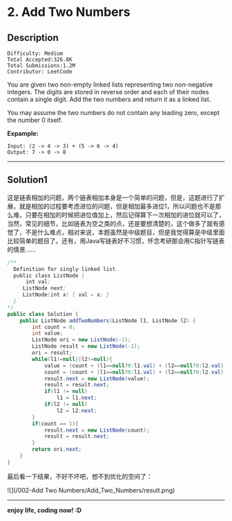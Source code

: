# 2. Add Two Numbers

## Description

```
Difficulty: Medium
Total Accepted:326.8K
Total Submissions:1.2M
Contributor: LeetCode
```

You are given two non-empty linked lists representing two non-negative integers. The digits are stored in reverse order and each of their nodes contain a single digit. Add the two numbers and return it as a linked list.

You may assume the two numbers do not contain any leading zero, except the number 0 itself.

**Expample:**

```
Input: (2 -> 4 -> 3) + (5 -> 6 -> 4)
Output: 7 -> 0 -> 8
```

***

## Solution1
  这是链表相加的问题，两个链表相加本身是一个简单的问题，但是，这题进行了扩展，就是相加的过程要考虑进位的问题，但是相加最多进位1，所以问题也不是那么难，只要在相加的时候把进位值加上，然后记得算下一次相加的进位就可以了，当然，常见的细节，比如链表为空之类的点，还是要想清楚的，这个做多了就有感觉了，不是什么难点，相对来说，本题虽然是中级题目，但是我觉得算是中级里面比较简单的题目了。还有，用Java写链表好不习惯，怀念考研那会用C指针写链表的情景......

```java
/**
  Definition for singly-linked list.
  public class ListNode {
      int val;
     ListNode next;
     ListNode(int x) { val = x; }
  }
*/
public class Solution {
    public ListNode addTwoNumbers(ListNode l1, ListNode l2) {
        int count = 0;
        int value;
        ListNode ori = new ListNode(-1);
        ListNode result = new ListNode(-1);
        ori = result;
        while(l1!=null||l2!=null){
            value = (count + (l1==null?0:l1.val) + (l2==null?0:l2.val)) % 10;
            count = (count + (l1==null?0:l1.val) + (l2==null?0:l2.val)) / 10;
            result.next = new ListNode(value);
            result = result.next;
            if(l1 != null)
                l1 = l1.next;
            if(l2 != null)
                l2 = l2.next;
        }
        if(count == 1){
            result.next = new ListNode(count);
            result = result.next;
        }
        return ori.next;
    }
}
```

最后看一下结果，不好不坏吧，想不到优化的空间了：

![](/002-Add Two Numbers/Add_Two_Numbers/result.png)

***

**enjoy life, coding now! :D**

